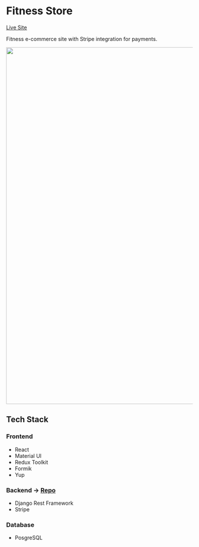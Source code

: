 # Fitness Store

[Live Site](https://mui-ecommerce.vercel.app/)

Fitness e-commerce site with Stripe integration for payments.

<img src="public/mui-ecommerce.png" width="960"><br/>

## Tech Stack

### Frontend

- React
- Material UI
- Redux Toolkit
- Formik
- Yup

### Backend → [Repo](https://github.com/ecortesg/drf-ecommerce-api)

- Django Rest Framework
- Stripe

### Database

- PosgreSQL
